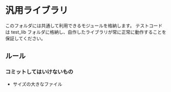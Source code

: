 # 汎用ライブラリ

このフォルダには共通して利用できるモジュールを格納します。
テストコードは test_lib フォルダに格納し、自作したライブラリが常に正常に動作することを保証してください。

## ルール

### コミットしてはいけないもの

- サイズの大きなファイル

